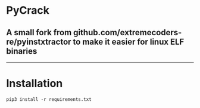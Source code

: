 # PyCrack
## A small fork from github.com/extremecoders-re/pyinstxtractor to make it easier for linux ELF binaries
---
# Installation
```
pip3 install -r requirements.txt
```
